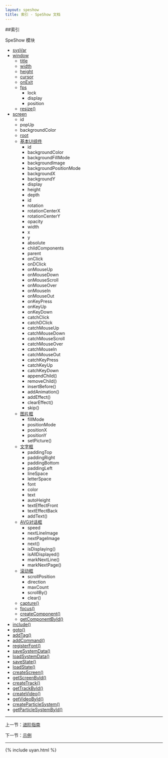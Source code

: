 ```yaml
---
layout: speshow
title: 索引 - SpeShow 文档
---
```


##索引

SpeShow 模块

 - [sysVar](speshow_module.html#variable_type)
 - [window](window.html)
     - [title](window.html#title)
     - [width](window.html#resize)
     - [height](window.html#resize)
     - [cursor](window.html#cursor)
     - [onExit](window.html#onexit)
     - [fps](window.html#fps)
         - lock
         - display
         - position
     - [resize()](window.html#resize)
 - [screen](screen.html)
     - id
     - popUp
     - backgroundColor
     - [root](screen.html#root)
     - [基本UI组件](component.html#normal_component)
         - id
         - backgroundColor
         - backgroundFillMode
         - backgroundImage
         - backgroundPositionMode
         - backgroundX
         - backgroundY
         - display
         - height
         - depth
         - id
         - rotation
         - rotationCenterX
         - rotationCenterY
         - opacity
         - width
         - x
         - y
         - absolute
         - childComponents
         - parent
         - onClick
         - onDClick
         - onMouseUp
         - onMouseDown
         - onMouseScroll
         - onMouseOver
         - onMouseIn
         - onMouseOut
         - onKeyPress
         - onKeyUp
         - onKeyDown
         - catchClick
         - catchDClick
         - catchMouseUp
         - catchMouseDown
         - catchMouseScroll
         - catchMouseOver
         - catchMouseIn
         - catchMouseOut
         - catchKeyPress
         - catchKeyUp
         - catchKeyDown
         - appendChild()
         - removeChild()
         - insertBefore()
         - addAnimation()
         - addEffect()
         - clearEffect()
         - skip()
     - [图片框](component.html#picturebox)
         - fillMode
         - positionMode
         - positionX
         - positionY
         - setPicture()
     - [文字框](component.html#textbox)
         - paddingTop
         - paddingRight
         - paddingBottom
         - paddingLeft
         - lineSpace
         - letterSpace
         - font
         - color
         - text
         - autoHeight
         - textEffectFront
         - textEffectBack
         - addText()
     - [AVG对话框](component.html#dialogbox)
         - speed
         - nextLineImage
         - nextPageImage
         - next()
         - isDisplaying()
         - isAllDisplayed()
         - markNextLine()
         - markNextPage()
     - [滚动框](component.html#scroll)
         - scrollPosition
         - direction
         - maxCount
         - scrollBy()
         - clear()
     - [capture()](screen.html#capture)
     - [focus()](screen.html#focus)
     - [createComponent()](screen.html#create_component)
     - [getComponentById()](screen.html#create_component)
 - [include()](speshow_module.html#jump)
 - [goto()](speshow_module.html#jump)
 - [addTag()](speshow_module.html#jump)
 - [addCommand()](speshow_module.html#queue_func)
 - [registerFont()](speshow_module.html#register_font)
 - [saveSystemData()](speshow_module.html#state_saving)
 - [loadSystemData()](speshow_module.html#state_saving)
 - [saveState()](speshow_module.html#state_saving)
 - [loadState()](speshow_module.html#state_saving)
 - [createScreen()](screen.html)
 - [getScreenById()](screen.html)
 - [createTrack()](multimedia.html#sound)
 - [getTrackById()](multimedia.html#sound)
 - [createVideo()](multimedia.html#video)
 - [getVideoById()](multimedia.html#video)
 - [createParticleSystem()](multimedia.html#particle)
 - [getParticleSystemById()](multimedia.html#particle)

***********************************************************************

上一节：[进阶指南](advanced.html)

下一节：[示例](sample.html)

***********************************************************************

{% include uyan.html %}